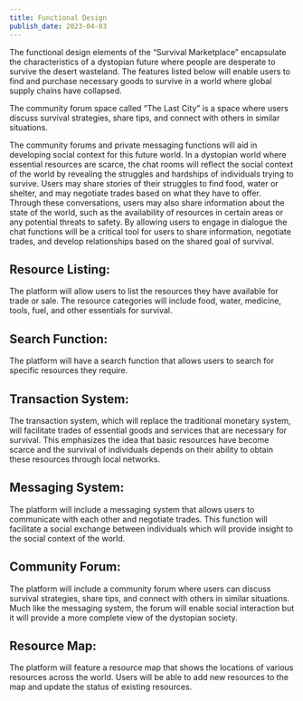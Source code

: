 ```yaml
---
title: Functional Design
publish_date: 2023-04-03
---
```


The functional design elements of the “Survival Marketplace” encapsulate the characteristics of a dystopian future where people are desperate to survive the desert wasteland. The features listed below will enable users to find and purchase necessary goods to survive in a world where global supply chains have collapsed.

The community forum space called “The Last City” is a space where users discuss survival strategies, share tips, and connect with others in similar situations. 

The community forums and private messaging functions will aid in developing social context for this future world. In a dystopian world where essential resources are scarce, the chat rooms will reflect the social context of the world by revealing the struggles and hardships of individuals trying to survive. Users may share stories of their struggles to find food, water or shelter, and may negotiate trades based on what they have to offer. Through these conversations, users may also share information about the state of the world, such as the availability of resources in certain areas or any potential threats to safety. By allowing users to engage in dialogue the chat functions will be a critical tool for users to share information, negotiate trades, and develop relationships based on the shared goal of survival.

## Resource Listing: 
The platform will allow users to list the resources they have available for trade or sale. The resource categories will include food, water, medicine, tools, fuel, and other essentials for survival.

## Search Function: 
The platform will have a search function that allows users to search for specific resources they require.

## Transaction System: 
The transaction system, which will replace the traditional monetary system, will facilitate trades of essential goods and services that are necessary for survival. This emphasizes the idea that basic resources have become scarce and the survival of individuals depends on their ability to obtain these resources through local networks.

## Messaging System: 
The platform will include a messaging system that allows users to communicate with each other and negotiate trades. This function will facilitate a social exchange between individuals which will provide insight to the social context of the world.   

## Community Forum: 
The platform will include a community forum where users can discuss survival strategies, share tips, and connect with others in similar situations. Much like the messaging system, the forum will enable social interaction but it will provide a more complete view of the dystopian society.

## Resource Map: 
The platform will feature a resource map that shows the locations of various resources across the world. Users will be able to add new resources to the map and update the status of existing resources.
